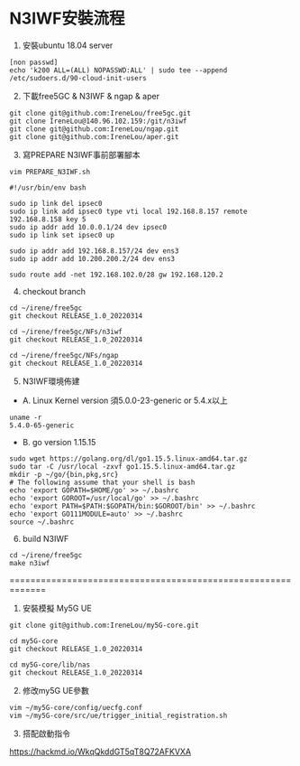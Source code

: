 # N3IWF安裝流程
1. 安裝ubuntu 18.04 server
```
[non passwd]
echo 'k200 ALL=(ALL) NOPASSWD:ALL' | sudo tee --append /etc/sudoers.d/90-cloud-init-users
```

2. 下載free5GC & N3IWF & ngap & aper
```
git clone git@github.com:IreneLou/free5gc.git
git clone IreneLou@140.96.102.159:/git/n3iwf
git clone git@github.com:IreneLou/ngap.git
git clone git@github.com:IreneLou/aper.git
```

3. 寫PREPARE N3IWF事前部署腳本
```
vim PREPARE_N3IWF.sh

#!/usr/bin/env bash

sudo ip link del ipsec0
sudo ip link add ipsec0 type vti local 192.168.8.157 remote 192.168.8.158 key 5
sudo ip addr add 10.0.0.1/24 dev ipsec0
sudo ip link set ipsec0 up

sudo ip addr add 192.168.8.157/24 dev ens3
sudo ip addr add 10.200.200.2/24 dev ens3

sudo route add -net 192.168.102.0/28 gw 192.168.120.2
```

4. checkout branch
```
cd ~/irene/free5gc
git checkout RELEASE_1.0_20220314

cd ~/irene/free5gc/NFs/n3iwf
git checkout RELEASE_1.0_20220314

cd ~/irene/free5gc/NFs/ngap
git checkout RELEASE_1.0_20220314
```

5. N3IWF環境佈建

* A. Linux Kernel version
須5.0.0-23-generic or 5.4.x以上
```
uname -r
5.4.0-65-generic
```

* B. go version 1.15.15 
```
sudo wget https://golang.org/dl/go1.15.5.linux-amd64.tar.gz
sudo tar -C /usr/local -zxvf go1.15.5.linux-amd64.tar.gz
mkdir -p ~/go/{bin,pkg,src}
# The following assume that your shell is bash
echo 'export GOPATH=$HOME/go' >> ~/.bashrc
echo 'export GOROOT=/usr/local/go' >> ~/.bashrc
echo 'export PATH=$PATH:$GOPATH/bin:$GOROOT/bin' >> ~/.bashrc
echo 'export GO111MODULE=auto' >> ~/.bashrc
source ~/.bashrc
```

6. build N3IWF
```
cd ~/irene/free5gc
make n3iwf
```
=============================================================
1. 安裝模擬 My5G UE
```
git clone git@github.com:IreneLou/my5G-core.git

cd my5G-core
git checkout RELEASE_1.0_20220314

cd my5G-core/lib/nas
git checkout RELEASE_1.0_20220314

```
2. 修改my5G UE參數
```
vim ~/my5G-core/config/uecfg.conf
vim ~/my5G-core/src/ue/trigger_initial_registration.sh
```

3. 搭配啟動指令

https://hackmd.io/WkqQkddGT5qT8Q72AFKVXA
